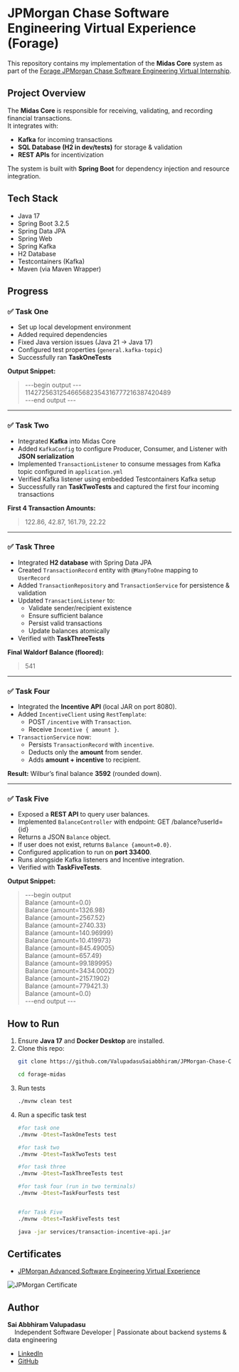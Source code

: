# JPMorgan Chase Software Engineering Virtual Experience (Forage)

This repository contains my implementation of the **Midas Core** system as part of the [Forage JPMorgan Chase Software Engineering Virtual Internship](https://www.theforage.com/).

## Project Overview
The **Midas Core** is responsible for receiving, validating, and recording financial transactions.  
It integrates with:
- **Kafka** for incoming transactions
- **SQL Database (H2 in dev/tests)** for storage & validation
- **REST APIs** for incentivization

The system is built with **Spring Boot** for dependency injection and resource integration.

## Tech Stack
- Java 17
- Spring Boot 3.2.5
- Spring Data JPA
- Spring Web
- Spring Kafka
- H2 Database
- Testcontainers (Kafka)
- Maven (via Maven Wrapper)

## Progress

### ✅ Task One
- Set up local development environment
- Added required dependencies
- Fixed Java version issues (Java 21 → Java 17)
- Configured test properties (`general.kafka-topic`)
- Successfully ran **TaskOneTests**

**Output Snippet:**
> ---begin output ---  
> 1142725631254665682354316777216387420489  
> ---end output ---

---
### ✅ Task Two
- Integrated **Kafka** into Midas Core
- Added `KafkaConfig` to configure Producer, Consumer, and Listener with **JSON serialization**
- Implemented `TransactionListener` to consume messages from Kafka topic configured in `application.yml`
- Verified Kafka listener using embedded Testcontainers Kafka setup
- Successfully ran **TaskTwoTests** and captured the first four incoming transactions

**First 4 Transaction Amounts:**
> 122.86, 42.87, 161.79, 22.22

---


### ✅ Task Three
- Integrated **H2 database** with Spring Data JPA
- Created `TransactionRecord` entity with `@ManyToOne` mapping to `UserRecord`
- Added `TransactionRepository` and `TransactionService` for persistence & validation
- Updated `TransactionListener` to:
  - Validate sender/recipient existence
  - Ensure sufficient balance
  - Persist valid transactions
  - Update balances atomically
- Verified with **TaskThreeTests**

**Final Waldorf Balance (floored):**
> 541

---

### ✅ Task Four
- Integrated the **Incentive API** (local JAR on port 8080).
- Added `IncentiveClient` using `RestTemplate`:
  - POST `/incentive` with `Transaction`.
  - Receive `Incentive { amount }`.
- `TransactionService` now:
  - Persists `TransactionRecord` with `incentive`.
  - Deducts only the **amount** from sender.
  - Adds **amount + incentive** to recipient.

**Result:** Wilbur’s final balance **3592** (rounded down).

---

### ✅ Task Five
- Exposed a **REST API** to query user balances.
- Implemented `BalanceController` with endpoint: GET /balance?userId={id}
- Returns a JSON `Balance` object.
- If user does not exist, returns `Balance {amount=0.0}`.
- Configured application to run on **port 33400**.
- Runs alongside Kafka listeners and Incentive integration.
- Verified with **TaskFiveTests**.

**Output Snippet:**
> ---begin output  
> Balance {amount=0.0}  
> Balance {amount=1326.98}  
> Balance {amount=2567.52}  
> Balance {amount=2740.33}  
> Balance {amount=140.96999}  
> Balance {amount=10.419973}  
> Balance {amount=845.49005}  
> Balance {amount=657.49}  
> Balance {amount=99.189995}  
> Balance {amount=3434.0002}  
> Balance {amount=2157.1902}  
> Balance {amount=779421.3}  
> Balance {amount=0.0}  
> ---end output ---



## How to Run

1. Ensure **Java 17** and **Docker Desktop** are installed.
2. Clone this repo:
   ```bash
   git clone https://github.com/ValupadasuSaiabbhiram/JPMorgan-Chase-Co-Forage-Midas.git

   cd forage-midas
   ```
3. Run tests
    ```bash
    ./mvnw clean test
    ```
4. Run a specific task test
    ```bash
    #for task one
    ./mvnw -Dtest=TaskOneTests test
    ```
    ```bash
    #for task two
    ./mvnw -Dtest=TaskTwoTests test
    ```
    ```bash
    #for task three
    ./mvnw -Dtest=TaskThreeTests test
    ```
    ```bash
    #for task four (run in two terminals)
    ./mvnw -Dtest=TaskFourTests test

    
    #for Task Five
    ./mvnw -Dtest=TaskFiveTests test

    java -jar services/transaction-incentive-api.jar

## Certificates

- [JPMorgan Advanced Software Engineering Virtual Experience](./certificate/jpmorgan_advanced_software_engineering_job_simulation_completion_certificate.pdf)

![JPMorgan Certificate](./certificates/jpmorgan_advanced_software_engineering.png)

## Author
**Sai Abbhiram Valupadasu**  
&nbsp;&nbsp;&nbsp;&nbsp;Independent Software Developer | Passionate about backend systems & data engineering  
- [LinkedIn](https://www.linkedin.com/in/sai-abbhiram-valupadasu)  
- [GitHub](https://github.com/SaiAbbhiramValupadasu)